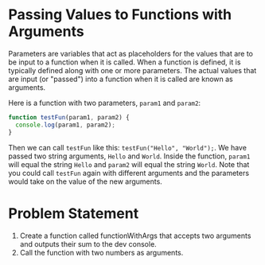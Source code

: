 # Passing Values to Functions with Arguments
Parameters are variables that act as placeholders for the values that are to be input to a function when it is called. When a function is defined, it is typically defined along with one or more parameters. The actual values that are input (or "passed") into a function when it is called are known as arguments.

Here is a function with two parameters, ```param1``` and ```param2```:
```javascript
function testFun(param1, param2) {
  console.log(param1, param2);
}
```
Then we can call ```testFun``` like this: ```testFun("Hello", "World");```. We have passed two string arguments, ```Hello``` and ```World```. Inside the function, ```param1``` will equal the string ```Hello``` and ```param2``` will equal the string ```World```. Note that you could call ```testFun``` again with different arguments and the parameters would take on the value of the new arguments.

# Problem Statement
1. Create a function called functionWithArgs that accepts two arguments and outputs their sum to the dev console.
2. Call the function with two numbers as arguments.

